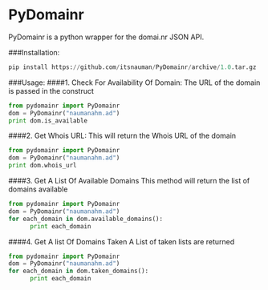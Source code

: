**PyDomainr**
==============
PyDomainr is a python wrapper for the domai.nr JSON API.

###Installation:
```python
pip install https://github.com/itsnauman/PyDomainr/archive/1.0.tar.gz
```

###Usage:
####1. Check For Availability Of Domain:
The URL of the domain is passed in the construct
```python
from pydomainr import PyDomainr
dom = PyDomainr("naumanahm.ad")
print dom.is_available
```

####2. Get Whois URL:
This will return the Whois URL of the domain
```python
from pydomainr import PyDomainr
dom = PyDomainr("naumanahm.ad")
print dom.whois_url
```
####3. Get A List Of Available Domains
This method will return the list of domains available
```python
from pydomainr import PyDomainr
dom = PyDomainr("naumanahm.ad")
for each_domain in dom.available_domains():
      print each_domain
````

####4. Get A list Of Domains Taken
A List of taken lists are returned
```python
from pydomainr import PyDomainr
dom = PyDomainr("naumanahm.ad")
for each_domain in dom.taken_domains():
      print each_domain
````
